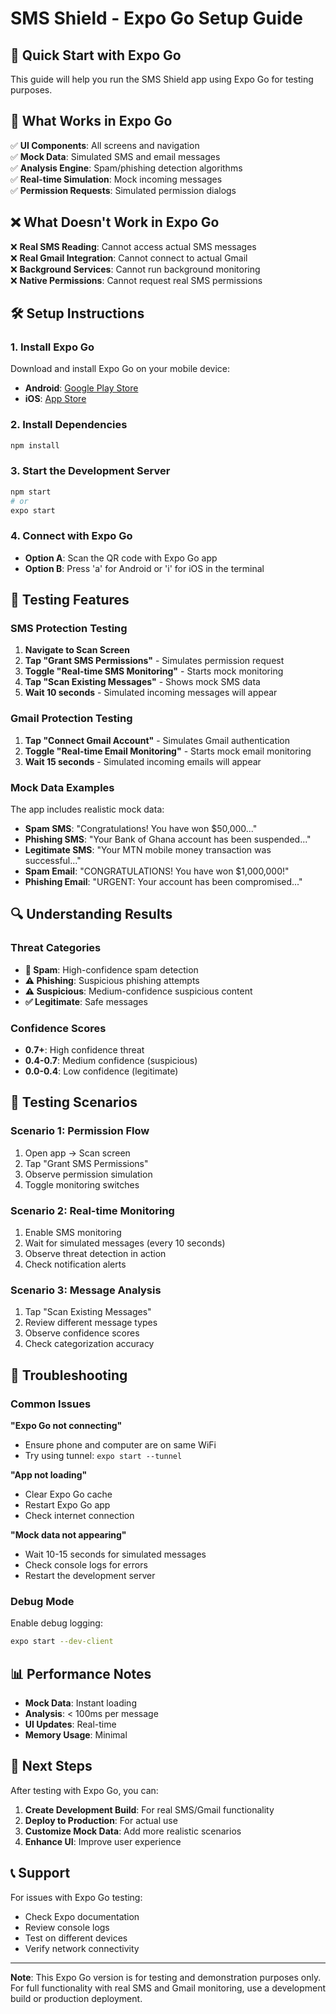 # SMS Shield - Expo Go Setup Guide

## 🚀 Quick Start with Expo Go

This guide will help you run the SMS Shield app using Expo Go for testing purposes.

## 📱 What Works in Expo Go

✅ **UI Components**: All screens and navigation  
✅ **Mock Data**: Simulated SMS and email messages  
✅ **Analysis Engine**: Spam/phishing detection algorithms  
✅ **Real-time Simulation**: Mock incoming messages  
✅ **Permission Requests**: Simulated permission dialogs  

## ❌ What Doesn't Work in Expo Go

❌ **Real SMS Reading**: Cannot access actual SMS messages  
❌ **Real Gmail Integration**: Cannot connect to actual Gmail  
❌ **Background Services**: Cannot run background monitoring  
❌ **Native Permissions**: Cannot request real SMS permissions  

## 🛠️ Setup Instructions

### 1. Install Expo Go
Download and install Expo Go on your mobile device:
- **Android**: [Google Play Store](https://play.google.com/store/apps/details?id=host.exp.exponent)
- **iOS**: [App Store](https://apps.apple.com/app/expo-go/id982107779)

### 2. Install Dependencies
```bash
npm install
```

### 3. Start the Development Server
```bash
npm start
# or
expo start
```

### 4. Connect with Expo Go
- **Option A**: Scan the QR code with Expo Go app
- **Option B**: Press 'a' for Android or 'i' for iOS in the terminal

## 🧪 Testing Features

### SMS Protection Testing
1. **Navigate to Scan Screen**
2. **Tap "Grant SMS Permissions"** - Simulates permission request
3. **Toggle "Real-time SMS Monitoring"** - Starts mock monitoring
4. **Tap "Scan Existing Messages"** - Shows mock SMS data
5. **Wait 10 seconds** - Simulated incoming messages will appear

### Gmail Protection Testing
1. **Tap "Connect Gmail Account"** - Simulates Gmail authentication
2. **Toggle "Real-time Email Monitoring"** - Starts mock email monitoring
3. **Wait 15 seconds** - Simulated incoming emails will appear

### Mock Data Examples
The app includes realistic mock data:
- **Spam SMS**: "Congratulations! You have won $50,000..."
- **Phishing SMS**: "Your Bank of Ghana account has been suspended..."
- **Legitimate SMS**: "Your MTN mobile money transaction was successful..."
- **Spam Email**: "CONGRATULATIONS! You have won $1,000,000!"
- **Phishing Email**: "URGENT: Your account has been compromised..."

## 🔍 Understanding Results

### Threat Categories
- **🚨 Spam**: High-confidence spam detection
- **⚠️ Phishing**: Suspicious phishing attempts  
- **⚠️ Suspicious**: Medium-confidence suspicious content
- **✅ Legitimate**: Safe messages

### Confidence Scores
- **0.7+**: High confidence threat
- **0.4-0.7**: Medium confidence (suspicious)
- **0.0-0.4**: Low confidence (legitimate)

## 🎯 Testing Scenarios

### Scenario 1: Permission Flow
1. Open app → Scan screen
2. Tap "Grant SMS Permissions"
3. Observe permission simulation
4. Toggle monitoring switches

### Scenario 2: Real-time Monitoring
1. Enable SMS monitoring
2. Wait for simulated messages (every 10 seconds)
3. Observe threat detection in action
4. Check notification alerts

### Scenario 3: Message Analysis
1. Tap "Scan Existing Messages"
2. Review different message types
3. Observe confidence scores
4. Check categorization accuracy

## 🔧 Troubleshooting

### Common Issues

**"Expo Go not connecting"**
- Ensure phone and computer are on same WiFi
- Try using tunnel: `expo start --tunnel`

**"App not loading"**
- Clear Expo Go cache
- Restart Expo Go app
- Check internet connection

**"Mock data not appearing"**
- Wait 10-15 seconds for simulated messages
- Check console logs for errors
- Restart the development server

### Debug Mode
Enable debug logging:
```bash
expo start --dev-client
```

## 📊 Performance Notes

- **Mock Data**: Instant loading
- **Analysis**: < 100ms per message
- **UI Updates**: Real-time
- **Memory Usage**: Minimal

## 🔄 Next Steps

After testing with Expo Go, you can:

1. **Create Development Build**: For real SMS/Gmail functionality
2. **Deploy to Production**: For actual use
3. **Customize Mock Data**: Add more realistic scenarios
4. **Enhance UI**: Improve user experience

## 📞 Support

For issues with Expo Go testing:
- Check Expo documentation
- Review console logs
- Test on different devices
- Verify network connectivity

---

**Note**: This Expo Go version is for testing and demonstration purposes only. For full functionality with real SMS and Gmail monitoring, use a development build or production deployment.
